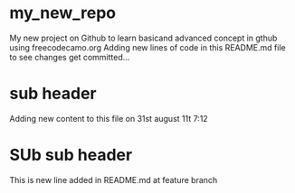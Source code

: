 # my_new_repo
My new project on Github to learn basicand advanced concept in gthub using freecodecamo.org
Adding new lines of code in this README.md file to see changes get committed...


# sub header
  Adding new content to this file on 31st august 11t 7:12
 # SUb sub header

 This is new line added in README.md at feature branch
